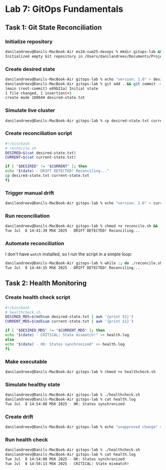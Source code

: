 # Lab 7: GitOps Fundamentals

## Task 1: Git State Reconciliation

  ### Initialize repository

  ```bash
  danilandreev@Danils-MacBook-Air ms24-sum25-devops % mkdir gitops-lab && cd gitops-lab && git init
  Initialized empty Git repository in /Users/danilandreev/Documents/Projects/ms24-sum25-devops/gitops-lab/.git/
  ```

  ### Create desired state

  ```bash
  danilandreev@Danils-MacBook-Air gitops-lab % echo "version: 1.0" > desired-state.txt
  danilandreev@Danils-MacBook-Air gitops-lab % git add . && git commit -m "Initial state"
  [main (root-commit) e89b21a] Initial state
  1 file changed, 1 insertion(+)
  create mode 100644 desired-state.txt
  ```

  ### Simulate live cluster

  ```bash
  danilandreev@Danils-MacBook-Air gitops-lab % cp desired-state.txt current-state.txt
  ```

  ### Create reconciliation script

  ```bash
  #!/bin/bash
  # reconcile.sh
  DESIRED=$(cat desired-state.txt)
  CURRENT=$(cat current-state.txt)

  if [ "$DESIRED" != "$CURRENT" ]; then
  echo "$(date) - DRIFT DETECTED! Reconciling..."
  cp desired-state.txt current-state.txt
  fi
  ```

  ### Trigger manual drift

  ```bash
  danilandreev@Danils-MacBook-Air gitops-lab % echo "version: 2.0" > current-state.txt
  ```

  ### Run reconciliation

  ```bash
  danilandreev@Danils-MacBook-Air gitops-lab % chmod +x reconcile.sh && ./reconcile.sh
  Tue Jul  8 14:41:39 MSK 2025 - DRIFT DETECTED! Reconciling...
  ```

  ### Automate reconciliation

  I don't have `watch` installed, so I run the script in a simple loop:

  ```bash
  danilandreev@Danils-MacBook-Air gitops-lab % while :; do ./reconcile.sh; sleep 5; done
  Tue Jul  8 14:44:15 MSK 2025 - DRIFT DETECTED! Reconciling...
  ```

## Task 2: Health Monitoring

  ### Create health check script

  ```bash
  #!/bin/bash
  # healthcheck.sh
  DESIRED_MD5=$(md5sum desired-state.txt | awk '{print $1}')
  CURRENT_MD5=$(md5sum current-state.txt | awk '{print $1}')

  if [ "$DESIRED_MD5" != "$CURRENT_MD5" ]; then
  echo "$(date) - CRITICAL: State mismatch!" >> health.log
  else
  echo "$(date) - OK: States synchronized" >> health.log
  fi
  ```

  ### Make executable

  ```bash
  danilandreev@Danils-MacBook-Air gitops-lab % chmod +x healthcheck.sh
  ```

  ### Simulate healthy state

  ```bash
  danilandreev@Danils-MacBook-Air gitops-lab % ./healthcheck.sh
  danilandreev@Danils-MacBook-Air gitops-lab % cat health.log
  Tue Jul  8 14:54:08 MSK 2025 - OK: States synchronized
  ```

  ### Create drift

  ```bash
  danilandreev@Danils-MacBook-Air gitops-lab % echo "unapproved change" >> current-state.txt
  ```

  ### Run health check

  ```bash
  danilandreev@Danils-MacBook-Air gitops-lab % ./healthcheck.sh
  danilandreev@Danils-MacBook-Air gitops-lab % cat health.log
  Tue Jul  8 14:54:08 MSK 2025 - OK: States synchronized
  Tue Jul  8 14:56:13 MSK 2025 - CRITICAL: State mismatch!
  ```
